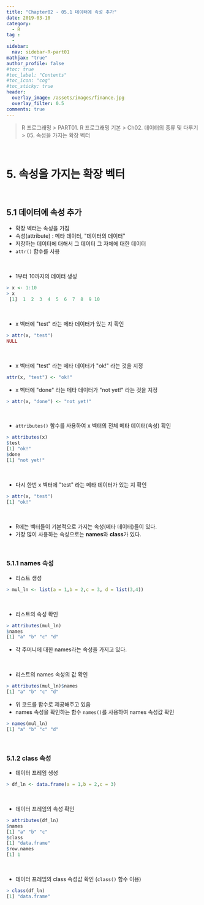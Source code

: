 ```yaml
---
title: "Chapter02 - 05.1 데이터에 속성 추가"
date: 2019-03-10
category:
  - R
tag :
  -
sidebar:
  nav: sidebar-R-part01
mathjax: "true"
author_profile: false
#toc: true
#toc_label: "Contents"
#toc_icon: "cog"
#toc_sticky: true
header:
  overlay_image: /assets/images/finance.jpg
  overlay_filter: 0.5
comments: true
---
```

> R 프로그래밍 > PART01. R 프로그래밍 기본 > Ch02. 데이터의 종류 및 다루기 > 05. 속성을 가지는 확장 벡터

<br>

# 5. 속성을 가지는 확장 벡터

<br>

## 5.1 데이터에 속성 추가

- 확장 벡터는 속성을 가짐
- 속성(attribute) : 메타 데이터, "데이터의 데이터"
- 저장하는 데이터에 대해서 그 데이터 그 자체에 대한 데이터
- `attr()` 함수를 사용  

<br>

- 1부터 10까지의 데이터 생성
```R
> x <- 1:10
> x
 [1]  1  2  3  4  5  6  7  8  9 10
```

<br>

- x 벡터에 "test" 라는 메타 데이터가 있는 지 확인
```R
> attr(x, "test")
NULL
```

<br>

- x 벡터에 "test" 라는 메타 데이터가 "ok!" 라는 것을 지정
```R
attr(x, "test") <- "ok!"
```

- x 벡터에 "done" 라는 메타 데이터가 "not yet!" 라는 것을 지정
```R
> attr(x, "done") <- "not yet!"
```

<br>

- `attributes()` 함수를 사용하여 x 벡터의 전체 메타 데이터(속성) 확인
```R
> attributes(x)
$test
[1] "ok!"
$done
[1] "not yet!"
```

<br>

- 다시 한번 x 벡터에 "test" 라는 메타 데이터가 있는 지 확인
```R
> attr(x, "test")
[1] "ok!"
```

<br>

- R에는 벡터들이 기본적으로 가지는 속성(메타 데이터)들이 있다.
- 가장 많이 사용하는 속성으로는 **names**와 **class**가 있다.

<br>

### 5.1.1 names 속성

- 리스트 생성
```R
> mul_ln <- list(a = 1,b = 2,c = 3, d = list(3,4))
```

<br>

- 리스트의 속성 확인
```R
> attributes(mul_ln)
$names
[1] "a" "b" "c" "d"
```
- 각 주머니에 대한 names라는 속성을 가지고 있다.

<br>

- 리스트의 names 속성의 값 확인
```R
> attributes(mul_ln)$names
[1] "a" "b" "c" "d"
```

- 위 코드를 함수로 제공해주고 있음
- names 속성을 확인하는 함수 `names()`를 사용하여 names 속성값 확인
```R
> names(mul_ln)
[1] "a" "b" "c" "d"
```

<br>

### 5.1.2 class 속성

- 데이터 프레임 생성
```R
> df_ln <- data.frame(a = 1,b = 2,c = 3)
```

<br>

- 데이터 프레임의 속성 확인
```R
> attributes(df_ln)
$names
[1] "a" "b" "c"
$class
[1] "data.frame"
$row.names
[1] 1
```

<br>

- 데이터 프레임의 class 속성값 확인 (`class()` 함수 이용)
```R
> class(df_ln)
[1] "data.frame"
```
